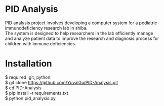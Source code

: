 # PID Analysis

PID analysis project involves developing a computer system for a pediatric immunodeficiency research lab in shiba. <br />
The system is designed to help researchers in the lab efficiently manage and analyze patient data to improve the research and diagnosis process for children with immune deficiencies.

# Installation

$ required: git, python <br />
$ git clone https://github.com/YuvalGu/PID-Analysis.git<br />
$ cd PID-Analysis<br />
$ pip install -r requirements.txt<br />
$ python pid_analysis.py <br />